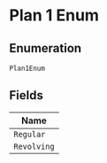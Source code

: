 
# Plan 1 Enum

## Enumeration

`Plan1Enum`

## Fields

| Name |
|  --- |
| `Regular` |
| `Revolving` |

